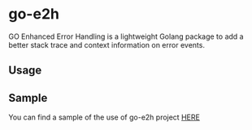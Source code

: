 # go-e2h

GO Enhanced Error Handling is a lightweight Golang package to add a better stack trace and context information on error events.

## Usage




## Sample

You can find a sample of the use of go-e2h project [HERE](https://github.com/cdleo/go-e2h/blob/master/e2h_example_test.go)

